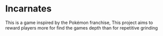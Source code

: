 # Incarnates
This is a game inspired by the Pokémon franchise, This project aims to reward players more for find the games depth than for repetitive grinding
